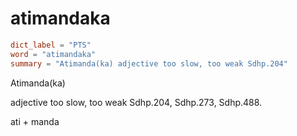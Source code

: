 # atimandaka

``` toml
dict_label = "PTS"
word = "atimandaka"
summary = "Atimanda(ka) adjective too slow, too weak Sdhp.204"
```

Atimanda(ka)

adjective too slow, too weak Sdhp.204, Sdhp.273, Sdhp.488.

ati \+ manda


